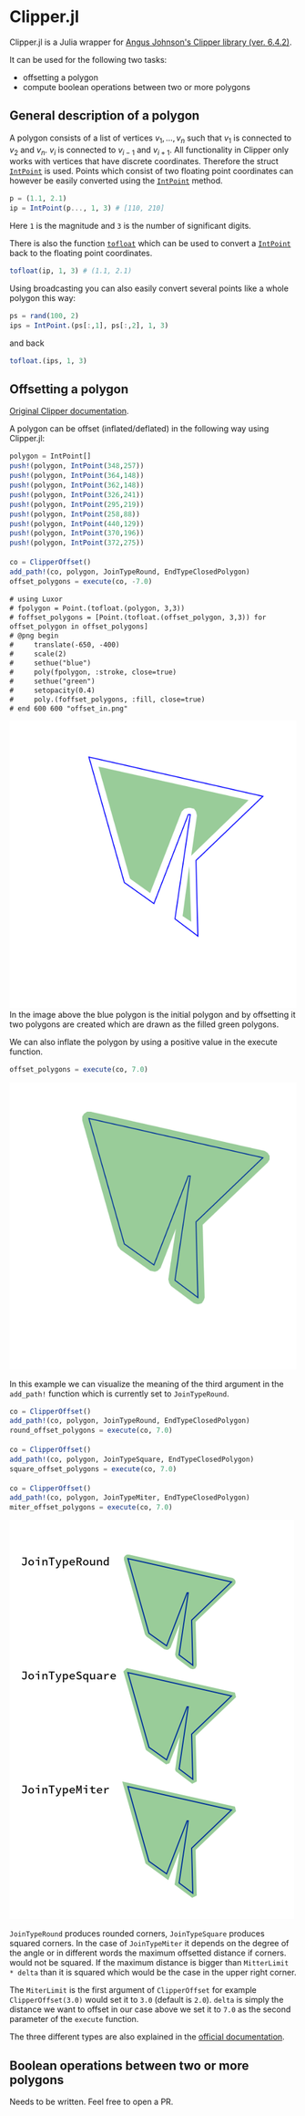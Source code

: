 # Clipper.jl

Clipper.jl is a Julia wrapper for [Angus Johnson's Clipper library (ver. 6.4.2)](http://www.angusj.com/delphi/clipper.php).

It can be used for the following two tasks:
- offsetting a polygon 
- compute boolean operations between two or more polygons

## General description of a polygon

A polygon consists of a list of vertices $v_1, \dots, v_n$ such that $v_1$ is connected to $v_2$ and $v_n$. $v_i$ is connected to $v_{i-1}$ and $v_{i+1}$.
All functionality in Clipper only works with vertices that have discrete coordinates. Therefore the struct [`IntPoint`](@ref) is used.
Points which consist of two floating point coordinates can however be easily converted using the [`IntPoint`](@ref) method.

```julia
p = (1.1, 2.1)
ip = IntPoint(p..., 1, 3) # [110, 210]
```

Here `1` is the magnitude and `3` is the number of significant digits.

There is also the function [`tofloat`](@ref) which can be used to convert a [`IntPoint`](@ref) back to the floating point coordinates.

```julia
tofloat(ip, 1, 3) # (1.1, 2.1)
```

Using broadcasting you can also easily convert several points like a whole polygon this way:

```julia
ps = rand(100, 2) 
ips = IntPoint.(ps[:,1], ps[:,2], 1, 3)
```

and back
```julia
tofloat.(ips, 1, 3)
```

## Offsetting a polygon

[Original Clipper documentation](http://www.angusj.com/delphi/clipper/documentation/Docs/Units/ClipperLib/Classes/ClipperOffset/_Body.htm).

A polygon can be offset (inflated/deflated) in the following way using Clipper.jl:


```julia
polygon = IntPoint[]
push!(polygon, IntPoint(348,257))
push!(polygon, IntPoint(364,148))
push!(polygon, IntPoint(362,148))
push!(polygon, IntPoint(326,241))
push!(polygon, IntPoint(295,219))
push!(polygon, IntPoint(258,88))
push!(polygon, IntPoint(440,129))
push!(polygon, IntPoint(370,196))
push!(polygon, IntPoint(372,275))

co = ClipperOffset()
add_path!(co, polygon, JoinTypeRound, EndTypeClosedPolygon)
offset_polygons = execute(co, -7.0)
```

```@meta
# using Luxor
# fpolygon = Point.(tofloat.(polygon, 3,3))
# foffset_polygons = [Point.(tofloat.(offset_polygon, 3,3)) for offset_polygon in offset_polygons]
# @png begin
#     translate(-650, -400)
#     scale(2)
#     sethue("blue")
#     poly(fpolygon, :stroke, close=true)
#     sethue("green")
#     setopacity(0.4)
#     poly.(foffset_polygons, :fill, close=true)
# end 600 600 "offset_in.png"
```

![Offset polygon](assets/offset_in.png)
In the image above the blue polygon is the initial polygon and by offsetting it two polygons are created
which are drawn as the filled green polygons.

We can also inflate the polygon by using a positive value in the execute function.
```julia
offset_polygons = execute(co, 7.0)
```

![Inflating the polygon](assets/offset_out.png)

In this example we can visualize the meaning of the third argument in the `add_path!` function which is currently set to `JoinTypeRound`.

```julia
co = ClipperOffset()
add_path!(co, polygon, JoinTypeRound, EndTypeClosedPolygon)
round_offset_polygons = execute(co, 7.0)

co = ClipperOffset()
add_path!(co, polygon, JoinTypeSquare, EndTypeClosedPolygon)
square_offset_polygons = execute(co, 7.0)

co = ClipperOffset()
add_path!(co, polygon, JoinTypeMiter, EndTypeClosedPolygon)
miter_offset_polygons = execute(co, 7.0)
```

![Different offsetting types](assets/offset_diff_types.png)

`JoinTypeRound` produces rounded corners, `JoinTypeSquare` produces squared corners.
In the case of `JoinTypeMiter` it depends on the degree of the angle or in different words the maximum offsetted distance if corners.
would not be squared. If the maximum distance is bigger than `MitterLimit * delta` than it is squared which would be the case in the upper right corner.

The `MiterLimit` is the first argument of `ClipperOffset` for example `ClipperOffset(3.0)` would set it to `3.0` (default is `2.0`).
`delta` is simply the distance we want to offset in our case above we set it to `7.0` as the second parameter of the `execute` function.

The three different types are also explained in the [official documentation](http://www.angusj.com/delphi/clipper/documentation/Docs/Units/ClipperLib/Types/JoinType.htm).

## Boolean operations between two or more polygons

Needs to be written. Feel free to open a PR.


